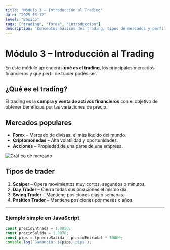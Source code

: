 ```yaml
---
title: "Módulo 3 – Introducción al Trading"
date: "2025-08-12"
level: "Básico"
tags: ["trading", "forex", "introduccion"]
description: "Conceptos básicos del trading, tipos de mercados y perfiles de trader."
---
```


# Módulo 3 – Introducción al Trading

En este módulo aprenderás **qué es el trading**, los principales mercados financieros y qué perfil de trader podés ser.

## ¿Qué es el trading?

El trading es la **compra y venta de activos financieros** con el objetivo de obtener beneficios por las variaciones de precio.

## Mercados populares


- **Forex** – Mercado de divisas, el más líquido del mundo.
- **Criptomonedas** – Alta volatilidad y oportunidades.
- **Acciones** – Propiedad de una parte de una empresa.

![Gráfico de mercado](https://via.placeholder.com/800x400)

## Tipos de trader

1. **Scalper** – Opera movimientos muy cortos, segundos o minutos.
2. **Day Trader** – Cierra todas sus posiciones el mismo día.
3. **Swing Trader** – Mantiene posiciones días o semanas.
4. **Position Trader** – Mantiene posiciones por meses o años.

---

### Ejemplo simple en JavaScript

```javascript
const precioEntrada = 1.0850;
const precioSalida = 1.0870;
const pips = (precioSalida - precioEntrada) * 10000;
console.log(`Ganancia: ${pips} pips`);
